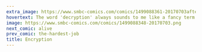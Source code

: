 ```yaml
---
extra_image: https://www.smbc-comics.com/comics/1499088361-20170703after.png
hovertext: The word 'decryption' always sounds to me like a fancy term for rising from the grave.
image: https://www.smbc-comics.com/comics/1499088348-20170703.png
next_comic: alive
prev_comic: the-hardest-job
title: Encryption
---
```



